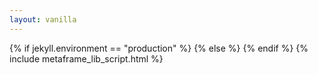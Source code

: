 ```yaml
---
layout: vanilla
---
```


<head>
<meta http-equiv="content-type" content="text/html; charset=UTF-8" />
{% if jekyll.environment == "production" %}
<script src="https://unpkg.com/mermaid@8.0.0/dist/mermaid.min.js"></script>
{% else %}
<script src="/js/mermaid.min.js"></script>
{% endif %}
<script>
	mermaid.initialize(
		{
			startOnLoad: false,
			flowchart:{
				htmlLabels: false,
				useMaxWidth: true,
			}
		});
</script>
{% include metaframe_lib_script.html %}
</head>
<body>
<div id="title"></div>

<script>

const setGraphFromString = (graphString) => {
	let element = document.querySelector(`#graph`);
	
	if (element) {
		const parent = element.parentElement;
		if (element && parent) {
			parent.removeChild(element);
		}
	}
	
	const parent = document.body;

	element = document.createElement('div');
	element.id = 'graph';
	element.style = 'max-height:300px; height:300px; max-width:100%; width:100%; min-width:200px;';
	parent.appendChild(element);

	var insertSvg = function(svgCode, bindFunctions){
		element.innerHTML = svgCode;
	};
	var graph = mermaid.render('svgId', graphString, insertSvg);
}

const setGraphTitle = (titleString) => {
	document.getElementById('title').innerText = titleString;
}

const createMermaidFlowchartFromMetapage = (metapageDefinition) => {
	if (!metapageDefinition) {
		console.log(`Cannot graph: ${metapageDefinition} is null`);
		return;
	}

	if (typeof metapageDefinition === 'string') {
		// maybe it is a JSON string
		try {
			metapageDefinition = JSON.parse(metapageDefinition);
		} catch(err) {
			// guess not
			console.log(`Cannot graph:"${metapageDefinition}"`);
			return;
		}
	}

	if (!metapageDefinition.metaframes) {
		console.log(`Cannot graph, no metaframes: ${JSON.stringify(metapageDefinition, null, "  ")}`);
		return;
	}

	let graphDefinition = "graph LR";
	const safe = (s) => { return s.replace(/-/g, '_') };
	Object.keys(metapageDefinition.metaframes).forEach(function(metaframeId) {
		if (metapageDefinition.metaframes[metaframeId].inputs && Object.keys(metapageDefinition.metaframes[metaframeId].inputs).length > 0) {
			metapageDefinition.metaframes[metaframeId].inputs.forEach((pipe) => {
				if (pipe.target) {
				    graphDefinition += `\n\t${safe(pipe.metaframe)}-- ${safe(pipe.source)}:${safe(pipe.target)} -->${safe(metaframeId)}`;
				} else {
					graphDefinition += `\n\t${safe(pipe.metaframe)}-- ${safe(pipe.source)} -->${safe(metaframeId)}`;
				}
			});
		} else {
			graphDefinition += `\n\t${safe(metaframeId)}`;
		}
	});

	graphDefinition += '\n';

	const searchParams = new URL(window.location.href).searchParams;
	if (!(searchParams.get('TITLE') == '0' || searchParams.get('TITLE') == 'false')) {
		setGraphTitle('metapage/definition');
	}
	setGraphFromString(graphDefinition);
};

const metaframe = new Metaframe();

metaframe.onInputs((inputs) => {
	var oneKey = Object.keys(inputs)[0];
	if (!oneKey) {
		return;
	}

	if (oneKey == 'metapage/definition') {
		createMermaidFlowchartFromMetapage(inputs[oneKey]);
	} else {
		setGraphTitle(oneKey);
		setGraphFromString(inputs[oneKey]);
	}
});

</script>
</body>
